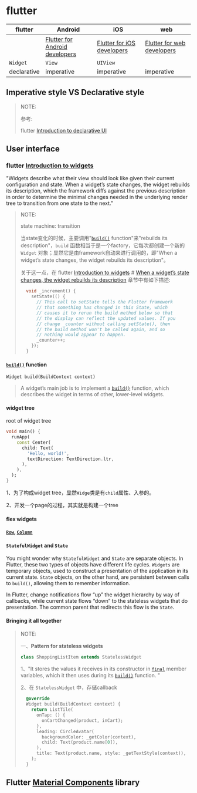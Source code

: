 # flutter



| flutter     | Android                                                      | iOS                                                          | web                                                          |
| ----------- | ------------------------------------------------------------ | ------------------------------------------------------------ | ------------------------------------------------------------ |
|             | [Flutter for Android developers](https://flutter.dev/docs/get-started/flutter-for/android-devs) | [Flutter for iOS developers](https://flutter.dev/docs/get-started/flutter-for/ios-devs) | [Flutter for web developers](https://flutter.dev/docs/get-started/flutter-for/web-devs) |
| `Widget`    | `View`                                                       | `UIView`                                                     |                                                              |
| declarative | imperative                                                   | imperative                                                   | imperative                                                   |

## Imperative style VS Declarative style

> NOTE: 
>
> 参考: 
>
> flutter [Introduction to declarative UI](https://flutter.dev/docs/get-started/flutter-for/declarative)

## User interface

### flutter [Introduction to widgets](https://docs.flutter.dev/development/ui/widgets-intro)

"Widgets describe what their view should look like given their current configuration and state. When a widget’s state changes, the widget rebuilds its description, which the framework diffs against the previous description in order to determine the minimal changes needed in the underlying render tree to transition from one state to the next."

> NOTE: 
>
> state machine: transition
>
> 当state变化的时候，主要调用"[`build()`](https://api.flutter.dev/flutter/widgets/StatelessWidget/build.html) function"来"rebuilds its description"，`build` 函数相当于是一个factory，它每次都创建一个新的 `Widget` 对象；显然它是由framework自动来进行调用的，即"When a widget’s state changes, the widget rebuilds its description"。
>
> 关于这一点，在  flutter [Introduction to widgets](https://docs.flutter.dev/development/ui/widgets-intro) # [When a widget’s state changes, the widget rebuilds its description](https://docs.flutter.dev/development/ui/widgets-intro) 章节中有如下描述:
>
> ```dart
>   void _increment() {
>     setState(() {
>       // This call to setState tells the Flutter framework
>       // that something has changed in this State, which
>       // causes it to rerun the build method below so that
>       // the display can reflect the updated values. If you
>       // change _counter without calling setState(), then
>       // the build method won't be called again, and so
>       // nothing would appear to happen.
>       _counter++;
>     });
>   }
> ```
>
> 



#### [`build()`](https://api.flutter.dev/flutter/widgets/StatelessWidget/build.html) function

```dart
Widget build(BuildContext context) 
```



> A widget’s main job is to implement a [`build()`](https://api.flutter.dev/flutter/widgets/StatelessWidget/build.html) function, which describes the widget in terms of other, lower-level widgets.

#### widget tree

root of widget tree

```dart
void main() {
  runApp(
    const Center(
      child: Text(
        'Hello, world!',
        textDirection: TextDirection.ltr,
      ),
    ),
  );
}
```

1、为了构成widget tree，显然`Widge`类是有`child`属性、入参的。

2、开发一个page的过程，其实就是构建一个tree

#### flex widgets 

**[`Row`](https://api.flutter.dev/flutter/widgets/Row-class.html), [`Column`](https://api.flutter.dev/flutter/widgets/Column-class.html)**



#### `StatefulWidget` and `State` 

You might wonder why `StatefulWidget` and `State` are separate objects. In Flutter, these two types of objects have different life cycles. `Widgets` are temporary objects, used to construct a presentation of the application in its current state. `State` objects, on the other hand, are persistent between calls to `build()`, allowing them to remember information.



In Flutter, change notifications flow “up” the widget hierarchy by way of callbacks, while current state flows “down” to the stateless widgets that do presentation. The common parent that redirects this flow is the `State`. 





#### Bringing it all together

> NOTE: 
>
> 一、**Pattern for stateless widgets**
>
> ```dart
> class ShoppingListItem extends StatelessWidget 
> ```
>
> 1、"It stores the values it receives in its constructor in [`final`](https://dart.dev/guides/language/language-tour#final-and-const) member variables, which it then uses during its [`build()`](https://api.flutter.dev/flutter/widgets/StatelessWidget/build.html) function. "
>
> 2、在 `StatelessWidget` 中，存储callback
>
> ```dart
>   @override
>   Widget build(BuildContext context) {
>     return ListTile(
>       onTap: () {
>         onCartChanged(product, inCart);
>       },
>       leading: CircleAvatar(
>         backgroundColor: _getColor(context),
>         child: Text(product.name[0]),
>       ),
>       title: Text(product.name, style: _getTextStyle(context)),
>     );
>   }
> ```
>
> 

## Flutter [Material Components](https://material.io/develop/flutter) library

